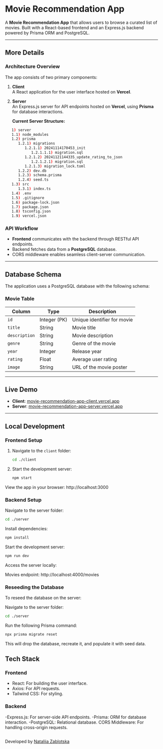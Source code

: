 # Movie Recommendation App

A **Movie Recommendation App** that allows users to browse a curated list of movies. Built with a React-based frontend and an Express.js backend powered by Prisma ORM and PostgreSQL.

---

## More Details

### Architecture Overview

The app consists of two primary components:

1. **Client**  
   A React application for the user interface hosted on **Vercel**.

2. **Server**  
   An Express.js server for API endpoints hosted on **Vercel**, using **Prisma** for database interactions.

   **Current Server Structure:**
```bash
   1) server
   1.1) node_modules
   1.2) prisma
      1.2.1) migrations
         1.2.1.1) 20241114170453_init
            1.2.1.1.1) migration.sql
         1.2.1.2) 20241121144335_update_rating_to_json
            1.2.1.2.1) migration.sql
         1.2.1.3) migration_lock.toml
      1.2.2) dev.db
      1.2.3) schema.prisma
      1.2.4) seed.ts
   1.3) src
      1.3.1) index.ts
   1.4) .env
   1.5) .gitignore
   1.6) package-lock.json
   1.7) package.json
   1.8) tsconfig.json
   1.9) vercel.json
```

### API Workflow

- **Frontend** communicates with the backend through RESTful API endpoints.
- Backend fetches data from a **PostgreSQL** database.
- CORS middleware enables seamless client-server communication.

---

## Database Schema

The application uses a PostgreSQL database with the following schema:

### Movie Table

| **Column**    | **Type**     | **Description**             |
| ------------- | ------------ | --------------------------- |
| `id`          | Integer (PK) | Unique identifier for movie |
| `title`       | String       | Movie title                 |
| `description` | String       | Movie description           |
| `genre`       | String       | Genre of the movie          |
| `year`        | Integer      | Release year                |
| `rating`      | Float        | Average user rating         |
| `image`       | String       | URL of the movie poster     |

---

## Live Demo

- **Client**: [movie-recommendation-app-client.vercel.app](https://movie-recommendation-app-client.vercel.app/)
- **Server**: [movie-recommendation-app-server.vercel.app](https://movie-recommendation-app-server.vercel.app/)

---

## Local Development

### Frontend Setup

1. Navigate to the `client` folder:
   ```bash
   cd ./client
   ```
2. Start the development server:

   ```bash
   npm start
   ```

View the app in your browser:
http://localhost:3000

### Backend Setup

Navigate to the server folder:

```bash
cd ./server
```

Install dependencies:

```bash
npm install
```

Start the development server:

```bash
npm run dev
```

Access the server locally:

Movies endpoint: http://localhost:4000/movies

### Reseeding the Database

To reseed the database on the server:

Navigate to the server folder:

```bash
cd ./server
```

Run the following Prisma command:

```bash
npx prisma migrate reset
```

This will drop the database, recreate it, and populate it with seed data.

## Tech Stack

### Frontend

- React: For building the user interface.
- Axios: For API requests.
- Tailwind CSS: For styling.

### Backend

-Express.js: For server-side API endpoints.
-Prisma: ORM for database interaction.
-PostgreSQL: Relational database.
CORS Middleware: For handling cross-origin requests.

##

Developed by [Nataliia Zablotska](https://www.linkedin.com/in/nataliia-zablotska/)
